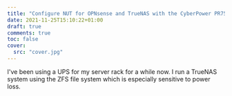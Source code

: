 ```yaml
---
title: "Configure NUT for OPNsense and TrueNAS with the CyberPower PR750ERT2U UPS"
date: 2021-11-25T15:10:22+01:00
draft: true
comments: true
toc: false
cover:
  src: "cover.jpg"
---
```


I've been using a UPS for my server rack for a while now. I run a TrueNAS system using the ZFS file system which is especially sensitive to power loss.
